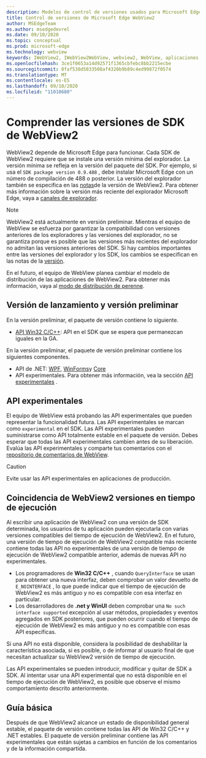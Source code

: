 ```yaml
---
description: Modelos de control de versiones usados para Microsoft Edge WebView2
title: Control de versiones de Microsoft Edge WebView2
author: MSEdgeTeam
ms.author: msedgedevrel
ms.date: 09/10/2020
ms.topic: conceptual
ms.prod: microsoft-edge
ms.technology: webview
keywords: IWebView2, IWebView2WebView, webview2, WebView, aplicaciones WPF, WPF, Edge, ICoreWebView2, ICoreWebView2Host, control de explorador, HTML Edge
ms.openlocfilehash: 3ce1f0653a14d92571f1365cbfebc8bb2215ecbe
ms.sourcegitcommit: 0faf538d5033508af4320b9b89c4ed99872f0574
ms.translationtype: MT
ms.contentlocale: es-ES
ms.lasthandoff: 09/10/2020
ms.locfileid: "11010680"
---
```

# Comprender las versiones de SDK de WebView2  

WebView2 depende de Microsoft Edge para funcionar.  Cada SDK de WebView2 requiere que se instale una versión mínima del explorador.  La versión mínima se refleja en la versión del paquete del SDK.  Por ejemplo, si usa el `SDK package version 0.9.488` , debe instalar Microsoft Edge con un número de compilación de 488 o posterior.  La versión del explorador también se especifica en las [notas][Releasenotes]de la versión de WebView2.  Para obtener más información sobre la versión más reciente del explorador Microsoft Edge, vaya a [canales de explorador][DeployedgeChannels].  

> [!NOTE]
> WebView2 está actualmente en versión preliminar.  Mientras el equipo de WebView se esfuerza por garantizar la compatibilidad con versiones anteriores de los exploradores y las versiones del explorador, no se garantiza porque es posible que las versiones más recientes del explorador no admitan las versiones anteriores del SDK.  Si hay cambios importantes entre las versiones del explorador y los SDK, los cambios se especifican en las notas de la [versión][Releasenotes].  

En el futuro, el equipo de WebView planea cambiar el modelo de distribución de las aplicaciones de WebView2.  Para obtener más información, vaya al [modo de distribución de perenne][DistributionEvergreenMode].  

## Versión de lanzamiento y versión preliminar  

En la versión preliminar, el paquete de versión contiene lo siguiente.  

*   [API Win32 C/C++][ReferenceWin3209622]: API en el SDK que se espera que permanezcan iguales en la GA.  

En la versión preliminar, el paquete de versión preliminar contiene los siguientes componentes.  

*   API de .NET: [WPF][ReferenceWpf09515], [WinForms][ReferenceWinforms09515]y [Core][ReferenceDotnet09628]  
*   API experimentales.  Para obtener más información, vea la sección [API experimentales](#experimental-apis) .  

## API experimentales  

El equipo de WebView está probando las API experimentales que pueden representar la funcionalidad futura.  Las API experimentales se marcan como `experimental` en el SDK.  Las API experimentales pueden suministrarse como API totalmente estable en el paquete de versión.  Debes esperar que todas las API experimentales cambien antes de su liberación.  Evalúa las API experimentales y comparte tus comentarios con el [repositorio de comentarios de WebView][GithubMicrosoftedgeWebviewfeedback].  

> [!CAUTION]
> Evite usar las API experimentales en aplicaciones de producción.  

## Coincidencia de WebView2 versiones en tiempo de ejecución  

Al escribir una aplicación de WebView2 con una versión de SDK determinada, los usuarios de tu aplicación pueden ejecutarla con varias versiones compatibles del tiempo de ejecución de WebView2.  En el futuro, una versión de tiempo de ejecución de WebView2 compatible más reciente contiene todas las API no experimentales de una versión de tiempo de ejecución de WebView2 compatible anterior, además de nuevas API no experimentales.  

*   Los programadores de **Win32 C/C++** , cuando `QueryInterface` se usan para obtener una nueva interfaz, deben comprobar un valor devuelto de `E_NOINTERFACE` , lo que puede indicar que el tiempo de ejecución de WebView2 es más antiguo y no es compatible con esa interfaz en particular.  
*   Los desarrolladores de **.net y WinUI** deben comprobar una `No such interface supported` excepción al usar métodos, propiedades y eventos agregados en SDK posteriores, que pueden ocurrir cuando el tiempo de ejecución de WebView2 es más antiguo y no es compatible con esas API específicas.  

Si una API no está disponible, considera la posibilidad de deshabilitar la característica asociada, si es posible, o de informar al usuario final de que necesitan actualizar su WebView2 versión de tiempo de ejecución.  

Las API experimentales se pueden introducir, modificar y quitar de SDK a SDK.  Al intentar usar una API experimental que no está disponible en el tiempo de ejecución de WebView2, es posible que observe el mismo comportamiento descrito anteriormente.  

## Guía básica  

Después de que WebView2 alcance un estado de disponibilidad general estable, el paquete de versión contiene todas las API de Win32 C/C++ y .NET estables.  El paquete de versión preliminar contiene las API experimentales que están sujetas a cambios en función de los comentarios y de la información compartida.  

<!--## Versioning  

After you have used a particular version of the SDK to build your app, your app may end up running with an older or newer version of installed browser binaries.  Until version 1.0.0.0 of WebView2 there may be breaking changes during updates that prevent your SDK from working with different versions of installed browser binaries.  After version 1.0.0.0, different versions of the SDK may work with different versions of the installed browser by using the following best practices.  

1.  To account for breaking changes to the API be sure to check for failure when requesting the DLL export `CreateCoreWebView2Environment` and when running `QueryInterface` on any `CoreWebView2` object.  A return value of `E_NOINTERFACE` indicates that the SDK is not compatible with the Microsoft Edge browser binaries.  
1.  Checking for failure from `QueryInterface` also accounts for cases where the SDK is newer than the version of the Microsoft Edge browser and your app attempts to use an interface of which the Microsoft Edge browser is unaware.  

1.  When an interface is unavailable, you may consider disabling the associated feature if possible, or otherwise informing your users to update their browsers.  -->  

<!--links -->

[DistributionEvergreenMode]: ./distribution.md#evergreen-distribution-mode "Modo de distribución de hoja perenne: distribución de aplicaciones mediante WebView2 | Microsoft docs"  
[ReferenceDotnet09628]: ../reference/dotnet/0-9-628-reference-webview2.md "Referencia (WebView2) | Microsoft docs"  
[ReferenceWinforms09515]: ../reference/winforms/0-9-515-reference-webview2.md "Referencia (WebView2) | Microsoft docs"  
[ReferenceWin3209622]: ../reference/win32/0-9-622-reference-webview2.md "Referencia (WebView2) | Microsoft docs"  
[ReferenceWpf09515]: ../reference/wpf/0-9-515-reference-webview2.md "Referencia (WebView2) | Microsoft docs"  
[Releasenotes]: ../releasenotes.md "Notas de la versión para el SDK de WebView2 | Microsoft docs"  

[DeployedgeChannels]: /deployedge/microsoft-edge-channels "Información general de los canales de Microsoft Edge | Microsoft docs"  

[GithubMicrosoftedgeWebviewfeedback]: https://github.com/MicrosoftEdge/WebViewFeedback "Comentarios de WebView: MicrosoftEdge/WebViewFeedback | GitHub"  
